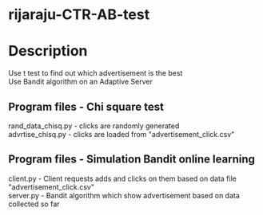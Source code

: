 # rijaraju-CTR-AB-test

# Description 
Use t test to find out which advertisement is the best\
Use Bandit algorithm on an Adaptive Server

## Program files - Chi square test
rand_data_chisq.py - clicks are randomly generated\
advrtise_chisq.py - clicks are loaded from "advertisement_click.csv"

## Program files - Simulation Bandit online learning
client.py - Client requests adds and clicks on them based on data file  "advertisement_click.csv"\
server.py - Bandit algorithm which show advertisement based on data collected so far






